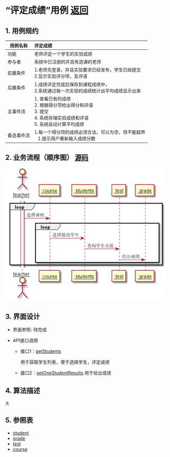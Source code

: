 
# “评定成绩”用例 [返回](../README.md)
## 1. 用例规约

|用例名称|评定成绩|
|-------|:-------------|
|功能|老师评定一个学生的实验成绩|
|参与者|系统中已注册的并且有选课的老师|
|前置条件|1.老师先登录，并且实验要求已经发布，学生已经提交<br>2.显示实验评分项，及评语|
|后置条件| 1.成绩评定完成后保存到课程成绩中，<br>2.系统通过每一次实验的成绩统计出平均成绩显示出来|
|主事件流| 1. 查看已有的成绩 <br/> 2. 根据得分项给出得分和评语  <br/> 3. 提交  <br/> 4. 系统存储实验成绩和评语<br/> 5. 系统自动计算平均成绩|
|备选事件流|1.每一个得分项的成绩必须合法，可以为空，但不能超界 <br/>&nbsp;&nbsp; 1.提示用户重新输入成绩分数|


## 2. 业务流程（顺序图） [源码](../uml/评定成绩.puml)
![sequence1](../images/评定成绩.png) 

    
## 3. 界面设计
- 界面参照: 待完成

- API接口调用

    - 接口1：[getStudents](../接口/学生列表.md)
        
        用于获取学生列表，便于选择学生，评定成绩
    - 接口2：[setOneStudentResults](../接口/setOneStudentResults.md)
        用于给出成绩
    
## 4. 算法描述
    无
    
## 5. 参照表

- [student](../md/数据库设计.md/#student)
- [grade](../md/数据库设计.md/#grade)
- [test](../数据库设计.md/#test)
- [course](../数据库设计.md/#course)

